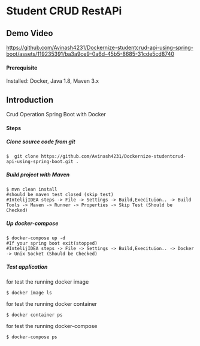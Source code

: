 # Student CRUD RestAPi

## Demo Video
https://github.com/Avinash4231/Dockernize-studentcrud-api-using-spring-boot/assets/119235391/ba3a9ce9-0a6d-45b5-8685-31cde5cd8740


#### Prerequisite

Installed: Docker, Java 1.8, Maven 3.x


## Introduction

 Crud Operation Spring Boot with Docker

#### Steps

##### Clone source code from git
```
$  git clone https://github.com/Avinash4231/Dockernize-studentcrud-api-using-spring-boot.git .
```
##### Build project with Maven
```
$ mvn clean install
#should be maven test closed (skip test)
#IntelijIDEA steps -> File -> Settings -> Build,Execituion.. -> Build Tools -> Maven -> Runner -> Properties -> Skip Test (Should be Checked)
```
##### Up docker-compose
```
$ docker-compose up -d
#If your spring boot exit(stopped)
#IntelijIDEA steps -> File -> Settings -> Build,Execituion.. -> Docker -> Unix Socket (Should be Checked)
```

##### Test application
for test the running docker image
```
$ docker image ls
```
for test the running docker container
```
$ docker container ps
```
for test the running docker-compose
```
$ docker-compose ps
```



​    
